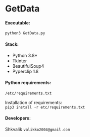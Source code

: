 # GetData

#### Executable:
`python3 GetData.py`

#### Stack:
* Python 3.8+
* Tkinter
* BeautifulSoup4
* Pyperclip 1.8

#### Python requirements:
`/etc/requirements.txt`

Installation of requirements:  
`pip3 install -r etc/requirements.txt`

#### Developers:
Shkvalik
`valikko2004@gmail.com`
